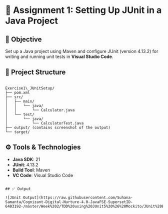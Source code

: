 
# 📘 Assignment 1: Setting Up JUnit in a Java Project

## 📌 Objective
Set up a Java project using Maven and configure JUnit (version 4.13.2) for writing and running unit tests in **Visual Studio Code**.

## 📁 Project Structure
```

Exercise1\_JUnitSetup/
├── pom.xml
├── src/
│   ├── main/
│   │   └── java/
│   │       └── Calculator.java
│   └── test/
│       └── java/
│           └── CalculatorTest.java
├── output/ (contains screenshot of the output)
└── target/ 

````

## ⚙️ Tools & Technologies
- **Java SDK**: 21  
- **JUnit**: 4.13.2  
- **Build Tool**: Maven  
- **VC Code**: Visual Studio Code  


````

## ✅ Output

![JUnit Output](https://raw.githubusercontent.com/Suhana-Samanta/Cognizant-Digital-Nurture-4.0-JavaFSE-SupersetID-6403192-/master/Week%202/TDD%20using%20JUnit5%20%26%20Mockito/JUnit%20Exercise%201(Setting%20Up%20JUnit)/output/output.png)







